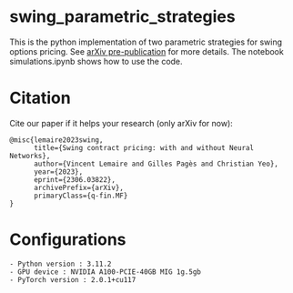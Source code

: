 # swing_parametric_strategies


This is the python implementation of two parametric strategies for swing options pricing. See [arXiv pre-publication](https://arxiv.org/pdf/2306.03822.pdf) for more details. The notebook simulations.ipynb shows how to use the code.

# Citation


Cite our paper if it helps your research (only arXiv for now):

```
@misc{lemaire2023swing,
      title={Swing contract pricing: with and without Neural Networks}, 
      author={Vincent Lemaire and Gilles Pagès and Christian Yeo},
      year={2023},
      eprint={2306.03822},
      archivePrefix={arXiv},
      primaryClass={q-fin.MF}
}
```

# Configurations

```
- Python version : 3.11.2
- GPU device : NVIDIA A100-PCIE-40GB MIG 1g.5gb
- PyTorch version : 2.0.1+cu117

```
